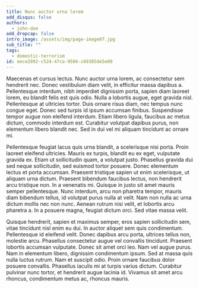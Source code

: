 ```yaml
---
title: Nunc auctor urna lorem
add_disqus: false
authors:
  - john-doe
add_dropcap: false
intro_image: /assets/img/page-image07.jpg
sub_title: ""
tags:
  - domestic-terrorism
id: eece2892-c524-47ca-9506-c69385de5e00
---
```

Maecenas et cursus lectus. Nunc auctor urna lorem, ac consectetur sem hendrerit nec. Donec vestibulum diam velit, in efficitur massa dapibus a. Pellentesque interdum, nibh imperdiet dignissim porta, sapien diam laoreet lorem, eu blandit felis est quis odio. Nulla a lobortis augue, eget gravida nisl. Pellentesque at ultricies tortor. Duis ornare risus diam, nec tempus nunc congue eget. Donec sed turpis id ipsum accumsan finibus. Suspendisse tempor augue non eleifend interdum. Etiam libero ligula, faucibus ac metus dictum, commodo interdum est. Curabitur volutpat dapibus purus, non elementum libero blandit nec. Sed in dui vel mi aliquam tincidunt ac ornare mi.

Pellentesque feugiat lacus quis urna blandit, a scelerisque nisi porta. Proin laoreet eleifend ultricies. Mauris ex turpis, blandit eu ex eget, vulputate gravida ex. Etiam ut sollicitudin quam, a volutpat justo. Phasellus gravida dui sed neque sollicitudin, sed euismod tortor posuere. Donec elementum lectus et porta accumsan. Praesent tristique sapien ut enim scelerisque, ut aliquam urna dictum. Praesent bibendum faucibus lectus, non hendrerit arcu tristique non. In a venenatis mi. Quisque in justo sit amet mauris semper pellentesque. Nunc interdum, arcu non pharetra tempor, mauris diam bibendum tellus, id volutpat purus nulla at velit. Nam non nulla ac urna dictum mollis nec non nunc. Aenean rutrum nisi velit, et lobortis arcu pharetra a. In a posuere magna, feugiat dictum orci. Sed vitae massa velit.

Quisque hendrerit, sapien et maximus semper, eros sapien sollicitudin sem, vitae tincidunt nisl enim eu dui. In auctor aliquet sem quis condimentum. Pellentesque id eleifend velit. Donec dapibus arcu porta, ultrices tellus non, molestie arcu. Phasellus consectetur augue vel convallis tincidunt. Praesent lobortis accumsan vulputate. Donec sit amet orci leo. Nam vel augue purus. Nam in elementum libero, dignissim condimentum ipsum. Sed at massa quis nulla luctus rutrum. Nam et suscipit odio. Proin ornare faucibus dolor posuere convallis. Phasellus iaculis mi at turpis varius dictum. Curabitur pulvinar nunc tortor, et hendrerit augue lacinia id. Vivamus sit amet arcu rhoncus, condimentum metus ac, rhoncus mauris.